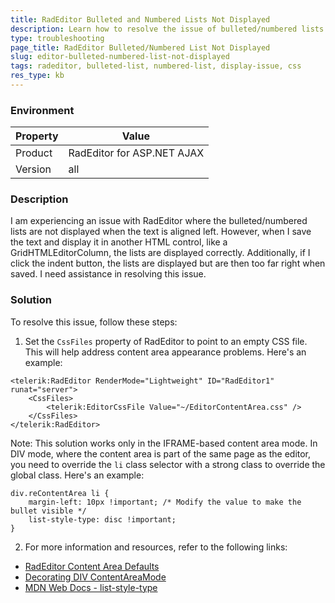 ```yaml
---
title: RadEditor Bulleted and Numbered Lists Not Displayed
description: Learn how to resolve the issue of bulleted/numbered lists not being displayed in RadEditor when the text is aligned left.
type: troubleshooting
page_title: RadEditor Bulleted/Numbered List Not Displayed
slug: editor-bulleted-numbered-list-not-displayed
tags: radeditor, bulleted-list, numbered-list, display-issue, css
res_type: kb
---
```


### Environment
| Property | Value |
| --- | --- |
| Product | RadEditor for ASP.NET AJAX |
| Version | all |

### Description
I am experiencing an issue with RadEditor where the bulleted/numbered lists are not displayed when the text is aligned left. However, when I save the text and display it in another HTML control, like a GridHTMLEditorColumn, the lists are displayed correctly. Additionally, if I click the indent button, the lists are displayed but are then too far right when saved. I need assistance in resolving this issue.

### Solution
To resolve this issue, follow these steps:

1. Set the `CssFiles` property of RadEditor to point to an empty CSS file. This will help address content area appearance problems. Here's an example:

```
<telerik:RadEditor RenderMode="Lightweight" ID="RadEditor1" runat="server">
    <CssFiles>
        <telerik:EditorCssFile Value="~/EditorContentArea.css" />
    </CssFiles>
</telerik:RadEditor>
```

Note: This solution works only in the IFRAME-based content area mode. In DIV mode, where the content area is part of the same page as the editor, you need to override the `li` class selector with a strong class to override the global class. Here's an example:

```
div.reContentArea li {
    margin-left: 10px !important; /* Modify the value to make the bullet visible */
    list-style-type: disc !important;
}
```

2. For more information and resources, refer to the following links:
- [RadEditor Content Area Defaults](https://demos.telerik.com/aspnet-ajax/editor/examples/settingcontentareadefaults/defaultcs.aspx)
- [Decorating DIV ContentAreaMode](https://docs.telerik.com/devtools/aspnet-ajax/controls/editor/managing-content/content-area-appearance/decorating-div-contentareamode)
- [MDN Web Docs - list-style-type](https://developer.mozilla.org/en-US/docs/Web/CSS/list-style-type)
 
